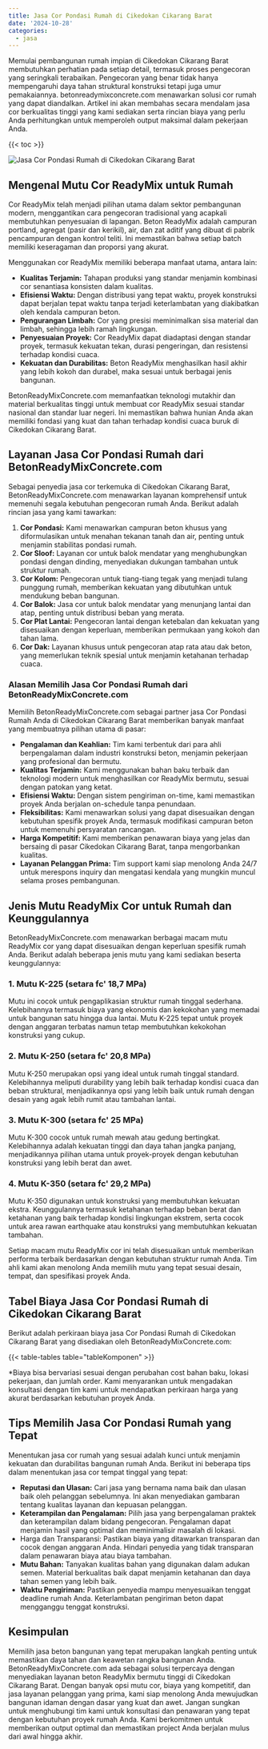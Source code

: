```yaml
---
title: Jasa Cor Pondasi Rumah di Cikedokan Cikarang Barat
date: '2024-10-28'
categories:
  - jasa
---
```


Memulai pembangunan rumah impian di Cikedokan Cikarang Barat membutuhkan perhatian pada setiap detail, termasuk proses pengecoran yang seringkali terabaikan. Pengecoran yang benar tidak hanya mempengaruhi daya tahan struktural konstruksi tetapi juga umur pemakaiannya. betonreadymixconcrete.com menawarkan solusi cor rumah yang dapat diandalkan. Artikel ini akan membahas secara mendalam jasa cor berkualitas tinggi yang kami sediakan serta rincian biaya yang perlu Anda perhitungkan untuk memperoleh output maksimal dalam pekerjaan Anda.

{{< toc >}}

![Jasa Cor Pondasi Rumah di Cikedokan Cikarang Barat](https://betoncor8.github.io/cor/harga-beton-readymix-concrete%20(39).png)

## Mengenal Mutu Cor ReadyMix untuk Rumah

Cor ReadyMix telah menjadi pilihan utama dalam sektor pembangunan modern, menggantikan cara pengecoran tradisional yang acapkali membutuhkan penyesuaian di lapangan. Beton ReadyMix adalah campuran portland, agregat (pasir dan kerikil), air, dan zat aditif yang dibuat di pabrik pencampuran dengan kontrol teliti. Ini memastikan bahwa setiap batch memiliki keseragaman dan proporsi yang akurat.

Menggunakan cor ReadyMix memiliki beberapa manfaat utama, antara lain:

- **Kualitas Terjamin:** Tahapan produksi yang standar menjamin kombinasi cor senantiasa konsisten dalam kualitas.
- **Efisiensi Waktu:** Dengan distribusi yang tepat waktu, proyek konstruksi dapat berjalan tepat waktu tanpa terjadi keterlambatan yang diakibatkan oleh kendala campuran beton.
- **Pengurangan Limbah:** Cor yang presisi meminimalkan sisa material dan limbah, sehingga lebih ramah lingkungan.
- **Penyesuaian Proyek:** Cor ReadyMix dapat diadaptasi dengan standar proyek, termasuk kekuatan tekan, durasi pengeringan, dan resistensi terhadap kondisi cuaca.
- **Kekuatan dan Durabilitas:** Beton ReadyMix menghasilkan hasil akhir yang lebih kokoh dan durabel, maka sesuai untuk berbagai jenis bangunan.

BetonReadyMixConcrete.com memanfaatkan teknologi mutakhir dan material berkualitas tinggi untuk membuat cor ReadyMix sesuai standar nasional dan standar luar negeri. Ini memastikan bahwa hunian Anda akan memiliki fondasi yang kuat dan tahan terhadap kondisi cuaca buruk di Cikedokan Cikarang Barat.

## Layanan Jasa Cor Pondasi Rumah dari BetonReadyMixConcrete.com

Sebagai penyedia jasa cor terkemuka di Cikedokan Cikarang Barat, BetonReadyMixConcrete.com menawarkan layanan komprehensif untuk memenuhi segala kebutuhan pengecoran rumah Anda. Berikut adalah rincian jasa yang kami tawarkan:

1. **Cor Pondasi:** Kami menawarkan campuran beton khusus yang diformulasikan untuk menahan tekanan tanah dan air, penting untuk menjamin stabilitas pondasi rumah.
2. **Cor Sloof:** Layanan cor untuk balok mendatar yang menghubungkan pondasi dengan dinding, menyediakan dukungan tambahan untuk struktur rumah.
3. **Cor Kolom:** Pengecoran untuk tiang-tiang tegak yang menjadi tulang punggung rumah, memberikan kekuatan yang dibutuhkan untuk mendukung beban bangunan.
4. **Cor Balok:** Jasa cor untuk balok mendatar yang menunjang lantai dan atap, penting untuk distribusi beban yang merata.
5. **Cor Plat Lantai:** Pengecoran lantai dengan ketebalan dan kekuatan yang disesuaikan dengan keperluan, memberikan permukaan yang kokoh dan tahan lama.
6. **Cor Dak:** Layanan khusus untuk pengecoran atap rata atau dak beton, yang memerlukan teknik spesial untuk menjamin ketahanan terhadap cuaca.

### Alasan Memilih Jasa Cor Pondasi Rumah dari BetonReadyMixConcrete.com

Memilih BetonReadyMixConcrete.com sebagai partner jasa Cor Pondasi Rumah Anda di Cikedokan Cikarang Barat memberikan banyak manfaat yang membuatnya pilihan utama di pasar:

- **Pengalaman dan Keahlian:** Tim kami terbentuk dari para ahli berpengalaman dalam industri konstruksi beton, menjamin pekerjaan yang profesional dan bermutu.
- **Kualitas Terjamin:** Kami menggunakan bahan baku terbaik dan teknologi modern untuk menghasilkan cor ReadyMix bermutu, sesuai dengan patokan yang ketat.
- **Efisiensi Waktu:** Dengan sistem pengiriman on-time, kami memastikan proyek Anda berjalan on-schedule tanpa penundaan.
- **Fleksibilitas:** Kami menawarkan solusi yang dapat disesuaikan dengan kebutuhan spesifik proyek Anda, termasuk modifikasi campuran beton untuk memenuhi persyaratan rancangan.
- **Harga Kompetitif:** Kami memberikan penawaran biaya yang jelas dan bersaing di pasar Cikedokan Cikarang Barat, tanpa mengorbankan kualitas.
- **Layanan Pelanggan Prima:** Tim support kami siap menolong Anda 24/7 untuk merespons inquiry dan mengatasi kendala yang mungkin muncul selama proses pembangunan.

## Jenis Mutu ReadyMix Cor untuk Rumah dan Keunggulannya

BetonReadyMixConcrete.com menawarkan berbagai macam mutu ReadyMix cor yang dapat disesuaikan dengan keperluan spesifik rumah Anda. Berikut adalah beberapa jenis mutu yang kami sediakan beserta keunggulannya:

### 1\. Mutu K-225 (setara fc' 18,7 MPa)

Mutu ini cocok untuk pengaplikasian struktur rumah tinggal sederhana. Kelebihannya termasuk biaya yang ekonomis dan kekokohan yang memadai untuk bangunan satu hingga dua lantai. Mutu K-225 tepat untuk proyek dengan anggaran terbatas namun tetap membutuhkan kekokohan konstruksi yang cukup.

### 2\. Mutu K-250 (setara fc' 20,8 MPa)

Mutu K-250 merupakan opsi yang ideal untuk rumah tinggal standard. Kelebihannya meliputi durability yang lebih baik terhadap kondisi cuaca dan beban struktural, menjadikannya opsi yang lebih baik untuk rumah dengan desain yang agak lebih rumit atau tambahan lantai.

### 3\. Mutu K-300 (setara fc' 25 MPa)

Mutu K-300 cocok untuk rumah mewah atau gedung bertingkat. Kelebihannya adalah kekuatan tinggi dan daya tahan jangka panjang, menjadikannya pilihan utama untuk proyek-proyek dengan kebutuhan konstruksi yang lebih berat dan awet.

### 4\. Mutu K-350 (setara fc' 29,2 MPa)

Mutu K-350 digunakan untuk konstruksi yang membutuhkan kekuatan ekstra. Keunggulannya termasuk ketahanan terhadap beban berat dan ketahanan yang baik terhadap kondisi lingkungan ekstrem, serta cocok untuk area rawan earthquake atau konstruksi yang membutuhkan kekuatan tambahan.

Setiap macam mutu ReadyMix cor ini telah disesuaikan untuk memberikan performa terbaik berdasarkan dengan kebutuhan struktur rumah Anda. Tim ahli kami akan menolong Anda memilih mutu yang tepat sesuai desain, tempat, dan spesifikasi proyek Anda.

## Tabel Biaya Jasa Cor Pondasi Rumah di Cikedokan Cikarang Barat

Berikut adalah perkiraan biaya jasa Cor Pondasi Rumah di Cikedokan Cikarang Barat yang disediakan oleh BetonReadyMixConcrete.com:

{{< table-tables table="tableKomponen" >}}

\*Biaya bisa bervariasi sesuai dengan perubahan cost bahan baku, lokasi pekerjaan, dan jumlah order. Kami menyarankan untuk mengadakan konsultasi dengan tim kami untuk mendapatkan perkiraan harga yang akurat berdasarkan kebutuhan proyek Anda.

## Tips Memilih Jasa Cor Pondasi Rumah yang Tepat

Menentukan jasa cor rumah yang sesuai adalah kunci untuk menjamin kekuatan dan durabilitas bangunan rumah Anda. Berikut ini beberapa tips dalam menentukan jasa cor tempat tinggal yang tepat:

- **Reputasi dan Ulasan:** Cari jasa yang bernama nama baik dan ulasan baik oleh pelanggan sebelumnya. Ini akan menyediakan gambaran tentang kualitas layanan dan kepuasan pelanggan.
- **Keterampilan dan Pengalaman:** Pilih jasa yang berpengalaman praktek dan keterampilan dalam bidang pengecoran. Pengalaman dapat menjamin hasil yang optimal dan meminimalisir masalah di lokasi.
- Harga dan Transparansi: Pastikan biaya yang ditawarkan transparan dan cocok dengan anggaran Anda. Hindari penyedia yang tidak transparan dalam penawaran biaya atau biaya tambahan.
- **Mutu Bahan:** Tanyakan kualitas bahan yang digunakan dalam adukan semen. Material berkualitas baik dapat menjamin ketahanan dan daya tahan semen yang lebih baik.
- **Waktu Pengiriman:** Pastikan penyedia mampu menyesuaikan tenggat deadline rumah Anda. Keterlambatan pengiriman beton dapat mengganggu tenggat konstruksi.

## Kesimpulan

Memilih jasa beton bangunan yang tepat merupakan langkah penting untuk memastikan daya tahan dan keawetan rangka bangunan Anda. BetonReadyMixConcrete.com ada sebagai solusi terpercaya dengan menyediakan layanan beton ReadyMix bermutu tinggi di Cikedokan Cikarang Barat. Dengan banyak opsi mutu cor, biaya yang kompetitif, dan jasa layanan pelanggan yang prima, kami siap menolong Anda mewujudkan bangunan idaman dengan dasar yang kuat dan awet. Jangan sungkan untuk menghubungi tim kami untuk konsultasi dan penawaran yang tepat dengan kebutuhan proyek rumah Anda. Kami berkomitmen untuk memberikan output optimal dan memastikan project Anda berjalan mulus dari awal hingga akhir.
